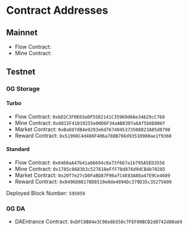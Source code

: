 # Contract Addresses

## Mainnet

* Flow Contract:
* Mine Contract:

## Testnet

### 0G Storage

#### Turbo

* Flow Contract: `0xbD2C3F0E65eDF5582141C35969d66e34629cC768`
* Mine Contract: `0x6815F41019255e00D6F34aAB8397a6Af5b6D806f`
* Market Contract: `0xBa697dB4e9293e6d7674045373508823A85d0798`
* Reward Contract: `0x51998C4d486F406a788B766d93510980ae1f9360`

#### Standard

* Flow Contract: `0x0460aA47b41a66694c0a73f667a1b795A5ED3556`
* Mine Contract: `0x1785c8683b3c527618eFfF78d876d9dCB4b70285`
* Market Contract: `0x20f7e27cD0FaBD87F96afC4E83A88a47E9Ce4689`
* Reward Contract: `0x0496D0817BD8519e0de4894Dc379D35c35275609`

Deployed Block Number: `595059`

### 0G DA

* DAEntrance Contract: `0xDFC8B84e3C98e8b550c7FEF00BCB2d8742d80a69`
